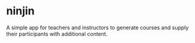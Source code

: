 # ninjin
A simple app for teachers and instructors to generate courses and supply their participants with additional content.
